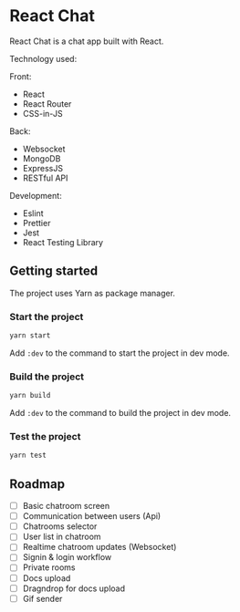 # React Chat

React Chat is a chat app built with React.

Technology used:

Front:
- React
- React Router
- CSS-in-JS

Back:
- Websocket
- MongoDB
- ExpressJS
- RESTful API

 Development:
- Eslint
- Prettier
- Jest
- React Testing Library

## Getting started

The project uses Yarn as package manager.

### Start the project

```bash
yarn start
```

Add `:dev` to the command to start the project in dev mode.

### Build the project

```bash
yarn build
```

Add `:dev` to the command to build the project in dev mode.

### Test the project

```bash
yarn test
```

## Roadmap

- [ ] Basic chatroom screen
- [ ] Communication between users (Api)
- [ ] Chatrooms selector
- [ ] User list in chatroom
- [ ] Realtime chatroom updates (Websocket)
- [ ] Signin & login workflow
- [ ] Private rooms
- [ ] Docs upload
- [ ] Dragndrop for docs upload
- [ ] Gif sender
